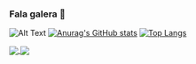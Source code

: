 ### Fala galera 👋

![Alt Text](https://media.tenor.com/images/70a073f84d8a685e22e7cf7f1ae00dd5/tenor.gif)
[![Anurag's GitHub stats](https://github-readme-stats.vercel.app/api?username=Vulquimar-Silva)](https://github.com/Vulquimar-Silva/github-readme-stats)
[![Top Langs](https://github-readme-stats.vercel.app/api/top-langs/?username=Vulquimar-Silva&layout=compact)](https://github.com/Vulquimar-Silva/github-readme-stats)


<a href="https://github.com/Vulquimar-Silva/github-readme-stats">
  <img align="center" src="https://github-readme-stats.vercel.app/api?username=Vulquimar-Silva" />
</a>
<a href="https://github.com/Vulquimar-Silva/github-readme-stats">
  <img align="center" src="https://github-readme-stats.vercel.app/api/top-langs/?username=Vulquimar-Silva&layout=compact" />
</a>
